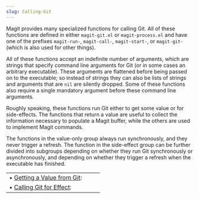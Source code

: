 ```yaml
---
slug: Calling-Git
---
```


Magit provides many specialized functions for calling Git. All of these functions are defined in either `magit-git.el` or `magit-process.el` and have one of the prefixes `magit-run-`, `magit-call-`, `magit-start-`, or `magit-git-` (which is also used for other things).

All of these functions accept an indefinite number of arguments, which are strings that specify command line arguments for Git (or in some cases an arbitrary executable). These arguments are flattened before being passed on to the executable; so instead of strings they can also be lists of strings and arguments that are `nil` are silently dropped. Some of these functions also require a single mandatory argument before these command line arguments.

Roughly speaking, these functions run Git either to get some value or for side-effects. The functions that return a value are useful to collect the information necessary to populate a Magit buffer, while the others are used to implement Magit commands.

The functions in the value-only group always run synchronously, and they never trigger a refresh. The function in the side-effect group can be further divided into subgroups depending on whether they run Git synchronously or asynchronously, and depending on whether they trigger a refresh when the executable has finished.

|                                                         |    |    |
| :------------------------------------------------------ | -- | :- |
| • [Getting a Value from Git](Getting-a-Value-from-Git): |    |    |
| • [Calling Git for Effect](Calling-Git-for-Effect):     |    |    |
